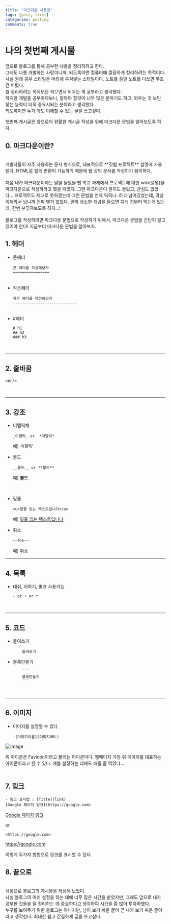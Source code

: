 ```yaml
---
title: "마크다운 사용법"
tags: [post, first]
categories: posting
comments: true
---
```


# 나의 첫번째 게시물

앞으로 블로그를 통해 공부한 내용을 정리하려고 한다.   
그레도 나름 개발하는 사람이니까, 되도록이면 컴퓨터에 깔끔하게 정리하려는 목적이다.   
사실 원래 공부 스타일은 머리에 우겨넣는 스타일이다. 노트를 쓸땐 노트를 다쓰면 무조건 버렸다.   
뭘 정리하려는 목적보단 적으면서 외우는 게 공부라고 생각했다.   
하지만 개발을 공부하다보니, 알아야 할것이 너무 많은 분야기도 하고, 외우는 것 보단 찾는 능력이 더욱 중요시되는 분야라고 생각했다.   
되도록이면 누가 봐도 이해할 수 있는 글을 쓰고싶다.   

첫번째 게시글은 앞으로의 원활한 게시글 작성을 위해 마크다운 문법을 알아보도록 하자.   

## 0. 마크다운이란?
 <br/>
 개발자들이 자주 사용하는 문서 형식으로, 대표적으로 **깃헙 프로젝트** 설명에 사용된다. HTML로 쉽게 변환이 가능하기 때문에 웹 상의 문서를 작성하기 용이하다. <br/><br/>
 처음 내가 마크다운이라는 말을 들었을 땐 학교 과제에서 프로젝트에 대한 wiki(설명)을 마크다운으로 작성하라고 했을 때였다. 그땐 마크다운이 뭔지도 몰랐고, 관심도 없었다... 프로젝트도 제대로 못하겠는데 그런 문법을 언제 익히나..하고 넘어갔었는데, 막상 이제와서 보니까 진짜 별거 없었다. 괜히 생소한 개념을 들으면 지레 겁부터 먹는게 있는데, 한번 부딪혀보도록 하자...!<br/><br/>
 블로그를 작성하려면 마크다운 문법으로 작성하기 위해서, 마크다운 문법을 간단히 알고 있어야 한다! 지금부터 마크다운 문법을 알아보자.

  
<br/>

## 1. 헤더

* 큰헤더 
    ```
    큰 헤더를 작성해보자
    ================
    ```
    <br/>
* 작은헤더
    ```
    작은 헤더를 작성해보자
    ----------------------------
    ```
    <br/>
* #헤더
    ```
    # h1
    ## h2
    ### h3
    ```

<br/>

-------

## 2. 줄바꿈

```
<br/>
```
<br/>

---------------

## 3. 강조
* 이탤릭채

    ```
    _이탤릭_ or  *이탤릭*
    ```
    예) *이탤릭*

* 볼드
    ```
    __볼드__ or **볼드**
    ```
    예) **볼드**
 
 <br/>

* 밑줄

    ```
    <u>밑줄 있는 텍스트입니다</u>

    ```
    예) <u>밑줄 있는 텍스트입니다</u>

* 취소

    ```
    ~~취소~~
    ```

    예) ~~취소~~
 -----------

## 4. 목록
* 대쉬, 더하기, 별표 사용가능
    ```
    - or + or *
    ```
<br/>

--------
## 5. 코드 
* 들여쓰기
    ```
        들여쓰기
    ```
* 블록만들기
    ```
        ```
        블록만들기
        ```
    ```
<br/>

------
## 6. 이미지
* 이미지를 설정할 수 있다
    ```
    ![이미지이름](이미지URL)
    ```
![image](https://bh981013.github.io/favicon.ico)

위 아이콘은 Favicon이라고 불리는 아이콘이다. 웹페이지 가장 위 페이지를 대표하는 아이콘이라고 할 수 있다. 얘를 설정하는 데에도 애를 좀 먹었다...
<br/><br/>

## 7. 링크
```
- 링크 표시법 : [Title](link)
[Google 페이지 링크](https://google.com)
```
[Google 페이지 링크](https://google.com)

or

```
<https://google.com>
```
<https://google.com>

이렇게 두가지 방법으로 링크를 표시할 수 있다.

## 8. 끝으로
<br/>
처음으로 블로그의 게시물을 작성해 보았다.<br/> 사실 블로그의 여러 설정을 하는 데에 너무 많은 시간을 쏟았지만, 그래도 앞으로 내가 공부한 것들을 잘 정리하는 데 중요하다고 생각하여 시간을 좀 많이 투자하였다.<br/>  누구를 보여주기 위한 블로그는 아니지만, 남이 보기 쉬운 글이 곧 내가 보기 쉬운 글이라고 생각한다. 최대한 쉽고 간결하게 글을 쓰고싶다.